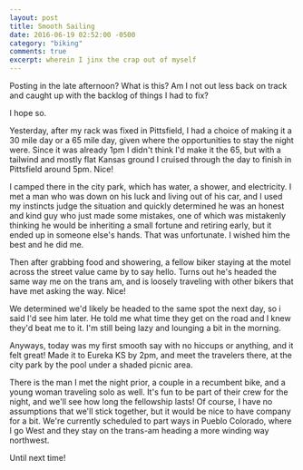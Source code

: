```yaml
---
layout: post
title: Smooth Sailing
date: 2016-06-19 02:52:00 -0500
category: "biking"
comments: true
excerpt: wherein I jinx the crap out of myself
---
```


Posting in the late afternoon? What is this? Am I not out less back on track and caught up with the backlog of things I had to fix?

I hope so.

Yesterday, after my rack was fixed in Pittsfield, I had a choice of making it a 30 mile day or a 65 mile day, given where the opportunities to stay the night were. Since it was already 1pm I didn't think I'd make it the 65, but with a tailwind and mostly flat Kansas ground I cruised through the day to finish in Pittsfield around 5pm. Nice!

I camped there in the city park, which has water, a shower, and electricity. I met a man who was down on his luck and living out of his car, and I used my instincts judge the situation and quickly determined he was an honest and kind guy who just made some mistakes, one of which was mistakenly thinking he would be inheriting a small fortune and retiring early, but it ended up in someone else's hands. That was unfortunate. I wished him the best and he did me.

Then after grabbing food and showering, a fellow biker staying at the motel across the street value came by to say hello. Turns out he's headed the same way me on the trans am, and is loosely traveling with other bikers that have met asking the way. Nice!

We determined we'd likely be headed to the same spot the next day, so i said I'd see him later. He told me what time they get on the road and I knew they'd beat me to it. I'm still being lazy and lounging a bit in the morning.

Anyways, today was my first smooth say with no hiccups or anything, and it felt great! Made it to Eureka KS by 2pm, and meet the travelers there, at the city park by the pool under a shaded picnic area.

There is the man I met the night prior, a couple in a recumbent bike, and a young woman traveling solo as well. It's fun to be part of their crew for the night, and we'll see how long the fellowship lasts! Of course, I have no assumptions that we'll stick together, but it would be nice to have company for a bit. We're currently scheduled to part ways in Pueblo Colorado, where I go West and they stay on the trans-am heading a more winding way northwest.

Until next time!
